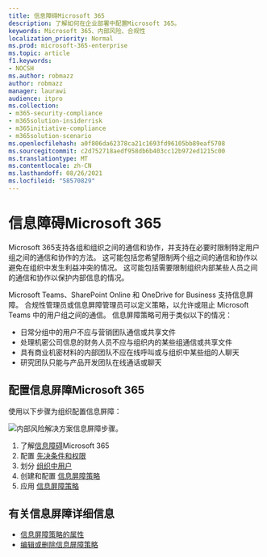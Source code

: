 ```yaml
---
title: 信息障碍Microsoft 365
description: 了解如何在企业部署中配置Microsoft 365。
keywords: Microsoft 365、内部风险、合规性
localization_priority: Normal
ms.prod: microsoft-365-enterprise
ms.topic: article
f1.keywords:
- NOCSH
ms.author: robmazz
author: robmazz
manager: laurawi
audience: itpro
ms.collection:
- m365-security-compliance
- m365solution-insiderrisk
- m365initiative-compliance
- m365solution-scenario
ms.openlocfilehash: a0f806da62378ca21c1693fd96105bb89eaf5708
ms.sourcegitcommit: c2d752718aedf958db6b403cc12b972ed1215c00
ms.translationtype: MT
ms.contentlocale: zh-CN
ms.lasthandoff: 08/26/2021
ms.locfileid: "58570829"
---
```

# <a name="information-barriers-in-microsoft-365"></a>信息障碍Microsoft 365

Microsoft 365支持各组和组织之间的通信和协作，并支持在必要时限制特定用户组之间的通信和协作的方法。 这可能包括您希望限制两个组之间的通信和协作以避免在组织中发生利益冲突的情况。 这可能包括需要限制组织内部某些人员之间的通信和协作以保护内部信息的情况。

Microsoft Teams、SharePoint Online 和 OneDrive for Business 支持信息屏障。 合规性管理员或信息屏障管理员可以定义策略，以允许或阻止 Microsoft Teams 中的用户组之间的通信。 信息屏障策略可用于类似以下的情况：

- 日常分组中的用户不应与营销团队通信或共享文件
- 处理机密公司信息的财务人员不应与组织内的某些组通信或共享文件
- 具有商业机密材料的内部团队不应在线呼叫或与组织中某些组的人聊天
- 研究团队只能与产品开发团队在线通话或聊天

## <a name="configure-information-barriers-for-microsoft-365"></a>配置信息屏障Microsoft 365

使用以下步骤为组织配置信息屏障：

![内部风险解决方案信息屏障步骤。](../media/ir-solution-ib-steps.png)

1. 了解[信息障碍](information-barriers.md)Microsoft 365
2. 配置 [先决条件和权限](information-barriers-policies.md#prerequisites)
3. 划分 [组织中用户](information-barriers-policies.md#part-1-segment-users)
4. 创建和配置 [信息屏障策略](information-barriers-policies.md#part-2-define-information-barrier-policies)
5. 应用 [信息屏障策略](information-barriers-policies.md#part-3-apply-information-barrier-policies)

## <a name="more-information-about-information-barriers"></a>有关信息屏障详细信息

- [信息屏障策略的属性](information-barriers-attributes.md)
- [编辑或删除信息屏障策略](information-barriers-edit-segments-policies.md)